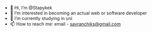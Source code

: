 - 👋 Hi, I’m @Stapykek
- 👀 I’m interested in becoming an actual web or software developer
- 🌱 I’m currently studying in uni
- 📫 How to reach me: email - savranchiks@gmail.com


